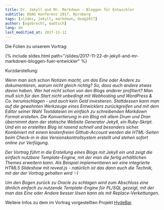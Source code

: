 ```yaml
---
title: Dr. Jekyll and Mr. Markdown - Bloggen für Entwickler
subtitle: DOAG Konferenz 2017, Nürnberg
tags: [slides, jekyll, markdown, doag2017]
author: [ogobrecht, madtsch]
lang: de
last_modified_at: 2017-11-12
---
```

Die Folien zu unserem Vortrag:

{% include slides.html path="/slides/2017-11-22-dr-jekyll-and-mr-markdown-bloggen-fuer-entwickler" %}

Kurzdarstellung:

_Wenn man sich schon Notizen macht, um das Eine oder Andere zu dokumentieren, warum nicht gleich richtig? So, dass auch andere etwas davon haben. Wer hat nicht schon von den Blogs anderer profitiert? Man muß sich für den Start nicht unbedingt mit Webhosting und WordPress & Co. herumschlagen - und auch kein Geld investieren. Stattdessen kann man auf die gewohnten Werkzeuge eines Entwicklers zurückgreifen und mit dem Editor seiner Wahl Textdateien im einfach zu schreibenden Markdown Format erstellen. Die Konvertierung in ein Blog mit allem Drum und Dran übernimmt dann der statische Website Generator Jekyll, ein Ruby-Skript. Und ein so erstelltes Blog ist rasend schnell und besonders sicher. Kombiniert mit einem kostenfreien Github-Account werden die HTML-Seiten beim Check-in in das Versionskontrollsystem erstellt und stehen sofort online zur Verfügung._

_Der Vortrag führt in die Erstellung eines Blogs mit Jekyll ein und zeigt die einfach nutzbare Template-Engine, mit der man die fertig erhältlichen Themes erweitern kann. Als Beispiel implementieren wir eine integrierte HTML5 Slideshow mit reveal.js - natürlich ist das dann auch die Technik, mit der der Vortrag gehalten wird :-)_

_Um den Bogen zurück zu Oracle zu schlagen wird zum Abschluss eine ähnlich einfach zu nutzende Template-Engine für PL/SQL gezeigt, mit der man das Eine oder Andere besser lösen kann als mit Replace-Verkettungen._

Weitere Infos zu dem im Vortrag vorgestellten Projekt [HydeBar][1].

[1]: https://github.com/ogobrecht/hydebar
